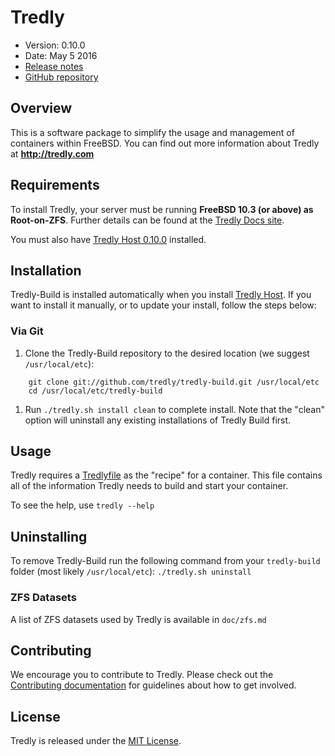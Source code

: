 # Tredly

- Version: 0.10.0
- Date: May 5 2016
- [Release notes](https://github.com/tredly/tredly-buid/blob/master/CHANGELOG.md)
- [GitHub repository](https://github.com/tredly/tredly-build)

## Overview

This is a software package to simplify the usage and management of containers within FreeBSD. You can find out more information about Tredly at **<http://tredly.com>**

## Requirements

To install Tredly, your server must be running **FreeBSD 10.3 (or above) as Root-on-ZFS**. Further details can be found at the [Tredly Docs site](http://www.tredly.com/docs/?p=31).

You must also have [Tredly Host 0.10.0](https://github.com/vuid-com/tredly-host) installed.

## Installation

Tredly-Build is installed automatically when you install [Tredly Host](https://github.com/vuid-com/tredly-host). If you want to install it manually, or to update your install, follow the steps below:

### Via Git

1. Clone the Tredly-Build repository to the desired location (we suggest `/usr/local/etc`):

```
    git clone git://github.com/tredly/tredly-build.git /usr/local/etc
    cd /usr/local/etc/tredly-build
```

1. Run `./tredly.sh install clean` to complete install. Note that the "clean" option will uninstall any existing installations of Tredly Build first.

## Usage

Tredly requires a [Tredlyfile](https://github.com/tredly/tredly-host/wiki/Tredlyfile) as the "recipe" for a container. This file contains all of the information Tredly needs to build and start your container.

To see the help, use `tredly --help`

## Uninstalling

To remove Tredly-Build run the following command from your `tredly-build` folder (most likely `/usr/local/etc`): `./tredly.sh uninstall`

### ZFS Datasets

A list of ZFS datasets used by Tredly is available in `doc/zfs.md`

## Contributing

We encourage you to contribute to Tredly. Please check out the [Contributing documentation](https://github.com/tredly/tredly-build/blob/master/CONTRIBUTING.md) for guidelines about how to get involved.

## License

Tredly is released under the [MIT License](http://www.opensource.org/licenses/MIT).
